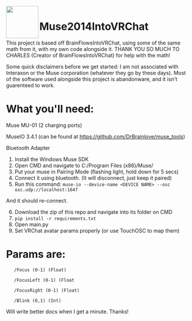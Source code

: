 <img align="left" width="88" height="88" src="https://cdn.discordapp.com/attachments/772832118161932308/1232030038841622579/Square44x44Logo.scale-200.png?ex=66391c63&is=6626a763&hm=43f3e0d0c2ef2103199be31f8e64eb2b13e990d6bf9bc4753a48e47bac604aa2&">

# Muse2014IntoVRChat

This project is based off BrainFlowsIntoVRChat, using some of the same math from it, with my own code alongside it. THANK YOU SO MUCH TO CHARLES (Creator of BrainFlowsIntoVRChat) for help with the math!

Some quick disclaimers before we get started:
I am not associated with Interaxon or the Muse corporation (whatever they go by these days).
Most of the software used alongside this project is abandonware, and it isn't guarenteed to work.

# What you'll need:

Muse MU-01 (2 charging ports)

MuseIO 3.4.1 (can be found at https://github.com/DrBrainlove/muse_tools)

Bluetooth Adapter

1. Install the Windows Muse SDK
2. Open CMD and navigate to C:/Program Files (x86)/Muse/
4. Put your muse in Pairing Mode (flashing light, hold down for 5 secs)
5. Connect it using bluetooth. (It will disconnect, just keep it paired)
6. Run this command:
   ```muse-io --device-name <DEVICE NAME> --osc osc.udp://localhost:1647```

And it should re-connect.

6. Download the zip of this repo and navigate into its folder on CMD
7. ```pip install -r requirements.txt```
8. Open main.py
9. Set VRChat avatar params properly (or use TouchOSC to map them)
 #   Params are:
   
       /Focus (0-1) (Float)
   
       /FocusLeft (0-1) (Float
   
       /FocusRight (0-1) (Float)
   
       /Blink (0,1) (Int)

Will write better docs when I get a minute. Thanks!


